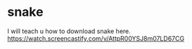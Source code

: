 # snake
I will teach u how to download snake here. https://watch.screencastify.com/v/AttpR00YSJ8m07LD67CG

